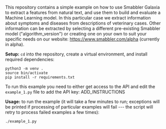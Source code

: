 This repository contains a simple example on how to use Smabbler Galaxia to extract a features from natural text, and use them to build and evaluate a Machine Learning model. In this particular case we extract information about symptoms and diseases from descriptions of veterinary cases. Other information can be extracted by selecting a different pre-existing Smabbler model ("algorithm_version") or creating one on your own to suit your specific needs on our website: https://www.smabbler.com/alpha (currently in alpha).

**Setup:**
`cd` into the repository, create a virtual environment, and install required dependencies:

```
python3 -m venv .
source bin/activate
pip install -r requirements.txt
```

To run this example you need to either get access to the API and edit the `example_1.py` file to add the API key: ADD_INSTRUCTIONS

**Usage:**
to run the example (it will take a few minutes to run; exceptions will be printed if processing of particular examples will fail --- the script will retry to process failed examples a few times):
```
./example_1.py
```

